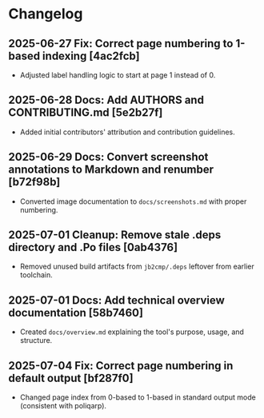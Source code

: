 # Changelog

## 2025-06-27  Fix: Correct page numbering to 1-based indexing [4ac2fcb]
- Adjusted label handling logic to start at page 1 instead of 0.

## 2025-06-28  Docs: Add AUTHORS and CONTRIBUTING.md [5e2b27f]
- Added initial contributors' attribution and contribution guidelines.

## 2025-06-29  Docs: Convert screenshot annotations to Markdown and renumber [b72f98b]
- Converted image documentation to `docs/screenshots.md` with proper numbering.

## 2025-07-01  Cleanup: Remove stale .deps directory and .Po files [0ab4376]
- Removed unused build artifacts from `jb2cmp/.deps` leftover from earlier toolchain.

## 2025-07-01  Docs: Add technical overview documentation [58b7460]
- Created `docs/overview.md` explaining the tool's purpose, usage, and structure.

## 2025-07-04  Fix: Correct page numbering in default output [bf287f0]
- Changed page index from 0-based to 1-based in standard output mode (consistent with poliqarp).

